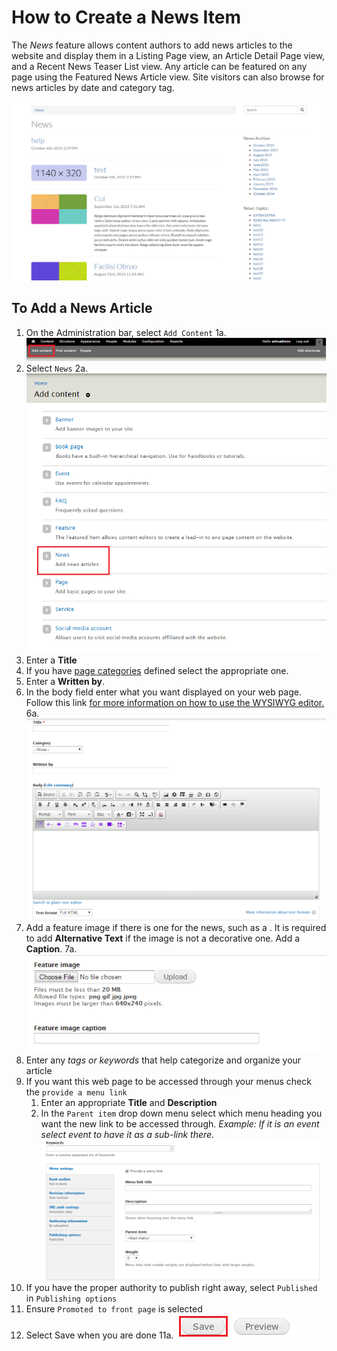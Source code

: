 # How to Create a News Item
The *News* feature allows content authors to add news articles to the website and display them in a Listing Page view, an Article Detail Page view, and a Recent News Teaser List view. Any article can be featured on any page using the Featured News Article view. Site visitors can also browse for news articles by date and category tag.

![An Example of a News Item.](/images/neex.png)

## To Add a News Article
1. On the Administration bar, select `Add Content`
    1a. ![Add Content Highlighted](/images/ambac.png)
2. Select `News`
    2a. ![News Option Selected](/images/addconnews.png)
3. Enter a **Title**
4. If you have [page categories](taxonomies.md#categories) defined select the appropriate one.
5. Enter a **Written by**.
6. In the body field enter what you want displayed on your web page. Follow this link [for more information on how to use the WYSIWYG editor.](wysiwyg-editor.md)
    6a. ![Example of Written by and Body fields](/images/newstitlebody.png)
7. Add a feature image if there is one for the news, such as a . It is required to add **Alternative Text** if the image is not a decorative one. Add a **Caption**.
    7a. ![Example of Featured Image option](/images/newsfeatureimg.png)
8. Enter any *tags or keywords* that help categorize and organize your article
9. If you want this web page to be accessed through your menus check the `provide a menu link`
    1. Enter an appropriate **Title** and **Description**
    2. In the `Parent item` drop down menu select which menu heading you want the new link to be accessed through. *Example: If it is an event select event to have it as a sub-link there.*
    ![Example of News Menu Options](/images/pagekeyoptmenu.png)
10. If you have the proper authority to publish right away, select `Published` in `Publishing options`
11. Ensure `Promoted to front page` is selected
11. Select Save when you are done
    11a. ![Image of Save Button](/images/save.png)
